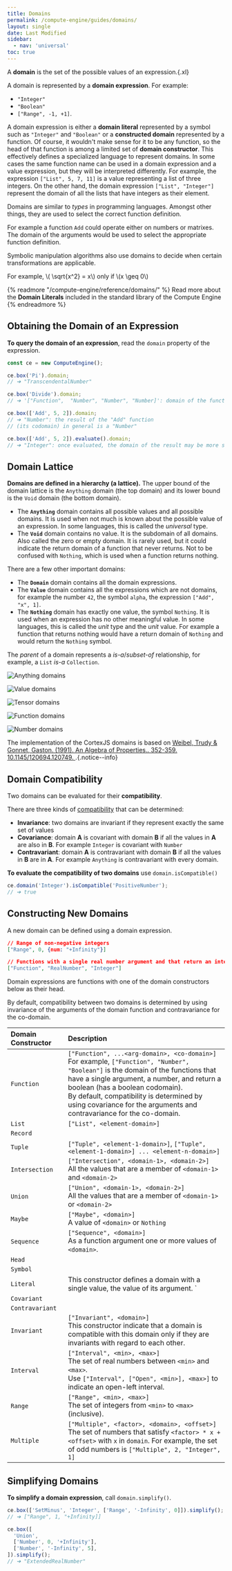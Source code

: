 ```yaml
---
title: Domains
permalink: /compute-engine/guides/domains/
layout: single
date: Last Modified
sidebar:
  - nav: 'universal'
toc: true
---
```


A **domain** is the set of the possible values of an expression.{.xl}

A domain is represented by a **domain expression**. For example:

- `"Integer"`
- `"Boolean"`
- `["Range", -1, +1]`.

A domain expression is either a **domain literal** represented by a symbol such
as `"Integer"` and `"Boolean"` or a **constructed domain** represented by a
function. Of course, it wouldn't make sense for it to be any function, so the
head of that function is among a limited set of **domain constructor**. This
effectively defines a specialized language to represent domains. In some cases
the same function name can be used in a domain expression and a value
expression, but they will be interpreted differently. For example, the
expression `["List", 5, 7, 11]` is a value representing a list of three
integers. On the other hand, the domain expression `["List", "Integer"]`
represent the domain of all the lists that have integers as their element.

Domains are similar to _types_ in programming languages. Amongst other things,
they are used to select the correct function definition.

For example a function `Add` could operate either on numbers or matrixes. The
domain of the arguments would be used to select the appropriate function
definition.

Symbolic manipulation algorithms also use domains to decide when certain
transformations are applicable.

For example, \\( \sqrt{x^2} = x\\) only if \\(x \geq 0\\)

{% readmore "/compute-engine/reference/domains/" %} Read more about the
<strong>Domain Literals</strong> included in the standard library of the Compute
Engine {% endreadmore %}

<section id='obtaining-the-domain-of-an-expression'>

## Obtaining the Domain of an Expression

**To query the domain of an expression**, read the `domain` property of the
expression.

```js
const ce = new ComputeEngine();

ce.box('Pi').domain;
// ➔ "TranscendentalNumber"

ce.box('Divide').domain;
// ➔ '["Function",  "Number", "Number", "Number]': domain of the function "Divide"

ce.box(['Add', 5, 2]).domain;
// ➔ "Number": the result of the "Add" function
// (its codomain) in general is a "Number"

ce.box(['Add', 5, 2]).evaluate().domain;
// ➔ "Integer": once evaluated, the domain of the result may be more specific
```

</section>

<section id='domain-lattice'>

## Domain Lattice

**Domains are defined in a hierarchy (a lattice).** The upper bound of the
domain lattice is the `Anything` domain (the top domain) and its lower bound is
the `Void` domain (the bottom domain).

- The **`Anything`** domain contains all possible values and all possible
  domains. It is used when not much is known about the possible value of an
  expression. In some languages, this is called the _universal_ type.
- The **`Void`** domain contains no value. It is the subdomain of all domains.
  Also called the zero or empty domain. It is rarely used, but it could indicate
  the return domain of a function that never returns. Not to be confused with
  `Nothing`, which is used when a function returns nothing.

There are a few other important domains:

- The **`Domain`** domain contains all the domain expressions.
- The **`Value`** domain contains all the expressions which are not domains,  
  for example the number `42`, the symbol `alpha`, the expression
  `["Add", "x", 1]`.
- The **`Nothing`** domain has exactly one value, the symbol `Nothing`. It is
  used when an expression has no other meaningful value. In some languages, this
  is called the _unit_ type and the _unit_ value. For example a function that
  returns nothing would have a return domain of `Nothing` and would return the
  `Nothing` symbol.

The _parent_ of a domain represents a _is-a_/_subset-of_ relationship, for
example, a `List` _is-a_ `Collection`.

![Anything domains](/assets/domains.001.jpeg 'The top-level domains')

![Value domains](/assets/domains.002.jpeg 'The Value sub-domains')

![Tensor domains](/assets/domains.003.jpeg 'The Tensor sub-domains')

![Function domains](/assets/domains.004.jpeg 'The Function sub-domains')

![Number domains](/assets/domains.005.jpeg 'The Number sub-domains')

The implementation of the CortexJS domains is based on
[Weibel, Trudy & Gonnet, Gaston. (1991). An Algebra of Properties.. 352-359. 10.1145/120694.120749. ](https://www.researchgate.net/publication/.221564157_An_Algebra_of_Properties).{.notice--info}

</section>

<section id='domain-compatibility'>

## Domain Compatibility

Two domains can be evaluated for their **compatibility**.

There are three kinds of
[compatibility](<https://en.wikipedia.org/wiki/Covariance_and_contravariance_(computer_science)>)
that can be determined:

- **Invariance**: two domains are invariant if they represent exactly the same
  set of values
- **Covariance**: domain **A** is covariant with domain **B** if all the values
  in **A** are also in **B**. For example `Integer` is covariant with `Number`
- **Contravariant**: domain **A** is contravariant with domain **B** if all the
  values in **B** are in **A**. For example `Anything` is contravariant with
  every domain.

**To evaluate the compatibility of two domains** use `domain.isCompatible()`

```ts
ce.domain('Integer').isCompatible('PositiveNumber');
// ➔ true
```

</section>

## Constructing New Domains

A new domain can be defined using a domain expression.

```json
// Range of non-negative integers
["Range", 0, {num: "+Infinity"}]

// Functions with a single real number argument and that return an integer
["Function", "RealNumber", "Integer"]
```

Domain expressions are functions with one of the domain constructors below as
their head.

By default, compatibility between two domains is determined by using invariance
of the arguments of the domain function and contravariance for the co-domain.

<div class=symbols-table>

| Domain Constructor | Description                                                                                                                                                                                                                                                                                                                                    |
| :----------------- | :--------------------------------------------------------------------------------------------------------------------------------------------------------------------------------------------------------------------------------------------------------------------------------------------------------------------------------------------- |
| `Function`         | `["Function", ...<arg-domain>, <co-domain>]` <br> For example, `["Function", "Number", "Boolean"]` is the domain of the functions that have a single argument, a number, and return a boolean (has a boolean codomain).<br>By default, compatibility is determined by using covariance for the arguments and contravariance for the co-domain. |
| `List`             | `["List", <element-domain>]` <br>                                                                                                                                                                                                                                                                                                              |
| `Record`           |                                                                                                                                                                                                                                                                                                                                                |
| `Tuple`            | `["Tuple", <element-1-domain>]`, `["Tuple", <element-1-domain>] ... <element-n-domain>]`                                                                                                                                                                                                                                                       |
| `Intersection`     | `["Intersection", <domain-1>, <domain-2>]` <br> All the values that are a member of `<domain-1>` and `<domain-2>`                                                                                                                                                                                                                              |
| `Union`            | `["Union", <domain-1>, <domain-2>]` <br>All the values that are a member of `<domain-1>` or `<domain-2>`                                                                                                                                                                                                                                       |
| `Maybe`            | `["Maybe", <domain>]`<br> A value of `<domain>` or `Nothing`                                                                                                                                                                                                                                                                                   |
| `Sequence`         | `["Sequence", <domain>]` <br>As a function argument one or more values of `<domain>`.                                                                                                                                                                                                                                                          |
| `Head`             |                                                                                                                                                                                                                                                                                                                                                |
| `Symbol`           |                                                                                                                                                                                                                                                                                                                                                |
| `Literal`          | This constructor defines a domain with a single value, the value of its argument. `                                                                                                                                                                                                                                                            |
| `Covariant`        |                                                                                                                                                                                                                                                                                                                                                |
| `Contravariant`    |                                                                                                                                                                                                                                                                                                                                                |
| `Invariant`        | `["Invariant", <domain>]`<br> This constructor indicate that a domain is compatible with this domain only if they are invariants with regard to each other.                                                                                                                                                                                    |
| `Interval`         | `["Interval", <min>, <max>]` <br> The set of real numbers between `<min>` and `<max>`.<br> Use `["Interval", ["Open", <min>], <max>]` to indicate an open-left interval.                                                                                                                                                                       |
| `Range`            | `["Range", <min>, <max>]` <br> The set of integers from `<min>` to `<max>` (inclusive).                                                                                                                                                                                                                                                        |
| `Multiple`         | `["Multiple", <factor>, <domain>, <offset>]` <br> The set of numbers that satisfy `<factor> * x + <offset>` with `x` in `domain`. For example, the set of odd numbers is `["Multiple", 2, "Integer", 1]`                                                                                                                                       |

</div>

<section id='simplifying-domains'>

## Simplifying Domains

**To simplify a domain expression**, call `domain.simplify()`.

```js
ce.box(['SetMinus', 'Integer', ['Range', '-Infinity', 0]]).simplify();
// ➔ ["Range", 1, "+Infinity]]

ce.box([
  'Union',
  ['Number', 0, '+Infinity'],
  ['Number', '-Infinity', 5],
]).simplify();
// ➔ "ExtendedRealNumber"
```

</section>
